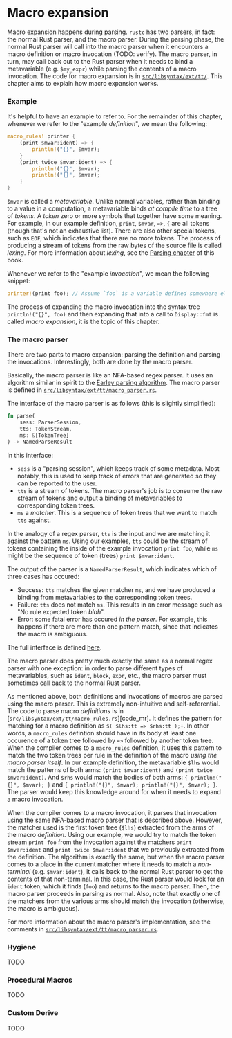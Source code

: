 # Macro expansion

Macro expansion happens during parsing. `rustc` has two parsers, in fact: the
normal Rust parser, and the macro parser. During the parsing phase, the normal
Rust parser will call into the macro parser when it encounters a macro
definition or macro invocation (TODO: verify). The macro parser, in turn, may
call back out to the Rust parser when it needs to bind a metavariable (e.g.
`$my_expr`) while parsing the contents of a macro invocation. The code for macro
expansion is in [`src/libsyntax/ext/tt/`][code_dir]. This chapter aims to
explain how macro expansion works.

### Example

It's helpful to have an example to refer to. For the remainder of this chapter,
whenever we refer to the "example _definition_", we mean the following:

```rust
macro_rules! printer {
    (print $mvar:ident) => {
        println!("{}", $mvar);
    }
    (print twice $mvar:ident) => {
        println!("{}", $mvar);
        println!("{}", $mvar);
    }
}
```

`$mvar` is called a _metavariable_. Unlike normal variables, rather than binding
to a value in a computation, a metavariable binds _at compile time_ to a tree of
_tokens_. A _token_ zero or more symbols that together have some meaning. For
example, in our example definition, `print`, `$mvar`, `=>`, `{` are all tokens
(though that's not an exhaustive list). There are also other special tokens,
such as `EOF`, which indicates that there are no more tokens. The process of
producing a stream of tokens from the raw bytes of the source file is called
_lexing_. For more information about _lexing_, see the [Parsing
chapter][parsing] of this book.

Whenever we refer to the "example _invocation_", we mean the following snippet:

```rust
printer!(print foo); // Assume `foo` is a variable defined somewhere else...
```

The process of expanding the macro invocation into the syntax tree
`println!("{}", foo)` and then expanding that into a call to `Display::fmt` is
called _macro expansion_, it is the topic of this chapter.

### The macro parser

There are two parts to macro expansion: parsing the definition and parsing the
invocations. Interestingly, both are done by the macro parser.

Basically, the macro parser is like an NFA-based regex parser. It uses an
algorithm similar in spirit to the [Earley parsing
algorithm](https://en.wikipedia.org/wiki/Earley_parser). The macro parser is
defined in [`src/libsyntax/ext/tt/macro_parser.rs`][code_mp].

The interface of the macro parser is as follows (this is slightly simplified):

```rust
fn parse(
    sess: ParserSession,
    tts: TokenStream,
    ms: &[TokenTree]
) -> NamedParseResult
```

In this interface:

- `sess` is a "parsing session", which keeps track of some metadata. Most
  notably, this is used to keep track of errors that are generated so they can
  be reported to the user.
- `tts` is a stream of tokens. The macro parser's job is to consume the raw
  stream of tokens and output a binding of metavariables to corresponding token
  trees.
- `ms` a _matcher_. This is a sequence of token trees that we want to match
  `tts` against.

In the analogy of a regex parser, `tts` is the input and we are matching it
against the pattern `ms`. Using our examples, `tts` could be the stream of
tokens containing the inside of the example invocation `print foo`, while `ms`
might be the sequence of token (trees) `print $mvar:ident`.

The output of the parser is a `NamedParserResult`, which indicates which of
three cases has occured:

- Success: `tts` matches the given matcher `ms`, and we have produced a binding
  from metavariables to the corresponding token trees.
- Failure: `tts` does not match `ms`. This results in an error message such as
  "No rule expected token _blah_".
- Error: some fatal error has occured _in the parser_. For example, this happens
  if there are more than one pattern match, since that indicates the macro is
  ambiguous.

The full interface is defined [here][code_parse_int].

The macro parser does pretty much exactly the same as a normal regex parser with
one exception: in order to parse different types of metavariables, such as
`ident`, `block`, `expr`, etc., the macro parser must sometimes call back to the
normal Rust parser.

As mentioned above, both definitions and invocations of macros are parsed using
the macro parser. This is extremely non-intuitive and self-referential. The code
to parse macro _definitions_ is in
[`src/libsyntax/ext/tt/macro_rules.rs`][code_mr]. It defines the pattern for
matching for a macro definition as `$( $lhs:tt => $rhs:tt );+`. In other words,
a `macro_rules` defintion should have in its body at least one occurence of a
token tree followed by `=>` followed by another token tree. When the compiler
comes to a `macro_rules` definition, it uses this pattern to match the two token
trees per rule in the definition of the macro _using the macro parser itself_.
In our example definition, the metavariable `$lhs` would match the patterns of
both arms: `(print $mvar:ident)` and `(print twice $mvar:ident)`.  And `$rhs`
would match the bodies of both arms: `{ println!("{}", $mvar); }` and `{
println!("{}", $mvar); println!("{}", $mvar); }`. The parser would keep this
knowledge around for when it needs to expand a macro invocation.

When the compiler comes to a macro invocation, it parses that invocation using
the same NFA-based macro parser that is described above. However, the matcher
used is the first token tree (`$lhs`) extracted from the arms of the macro
_definition_. Using our example, we would try to match the token stream `print
foo` from the invocation against the matchers `print $mvar:ident` and `print
twice $mvar:ident` that we previously extracted from the definition.  The
algorithm is exactly the same, but when the macro parser comes to a place in the
current matcher where it needs to match a _non-terminal_ (e.g. `$mvar:ident`),
it calls back to the normal Rust parser to get the contents of that
non-terminal. In this case, the Rust parser would look for an `ident` token,
which it finds (`foo`) and returns to the macro parser. Then, the macro parser
proceeds in parsing as normal. Also, note that exactly one of the matchers from
the various arms should match the invocation (otherwise, the macro is
ambiguous).

For more information about the macro parser's implementation, see the comments
in [`src/libsyntax/ext/tt/macro_parser.rs`][code_mp].

### Hygiene

TODO

### Procedural Macros

TODO

### Custom Derive

TODO



[code_dir]: https://github.com/rust-lang/rust/tree/master/src/libsyntax/ext/tt
[code_mp]: https://github.com/rust-lang/rust/tree/master/src/libsyntax/ext/tt/macro_parser.rs
[code_mp]: https://github.com/rust-lang/rust/tree/master/src/libsyntax/ext/tt/macro_rules.rs
[code_parse_int]: https://github.com/rust-lang/rust/blob/a97cd17f5d71fb4ec362f4fbd79373a6e7ed7b82/src/libsyntax/ext/tt/macro_parser.rs#L421
[parsing]: ./the-parser.md
